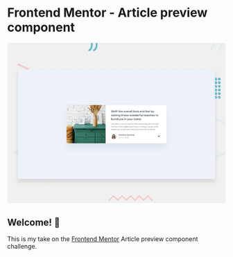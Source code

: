 # Frontend Mentor - Article preview component

![Design preview for the Article preview component coding challenge](./design/desktop-preview.jpg)

## Welcome! 👋

This is my take on the [Frontend Mentor](https://www.frontendmentor.io) Article preview component challenge.

